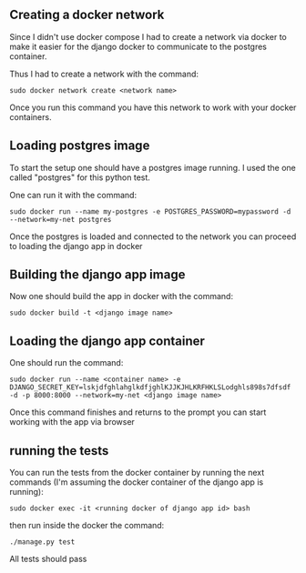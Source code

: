 ## Creating a docker network

Since I didn't use docker compose I had to create a
network via docker to make it easier for the django docker to
communicate to the postgres container.

Thus I had to create a network with the command:

    sudo docker network create <network name>

Once you run this command you have this network to work with
your docker containers.

## Loading postgres image

To start the setup one should have a postgres image running.
I used the one called "postgres" for this python test.

One can run it with the command:

    sudo docker run --name my-postgres -e POSTGRES_PASSWORD=mypassword -d --network=my-net postgres

Once the postgres is loaded and connected to the network you
can proceed to loading the django app in docker

## Building the django app image

Now one should build the app in docker with the command:

    sudo docker build -t <django image name>

## Loading the django app container

One should run the command:

    sudo docker run --name <container name> -e DJANGO_SECRET_KEY=lskjdfghlahglkdfjghlKJJKJHLKRFHKLSLodghls898s7dfsdf -d -p 8000:8000 --network=my-net <django image name>

Once this command finishes and returns to the prompt you can start
working with the app via browser

## running the tests

You can run the tests from the docker container by running the
next commands (I'm assuming the docker container of the django
app is running):

    sudo docker exec -it <running docker of django app id> bash


then run inside the docker the command:

    ./manage.py test

All tests should pass